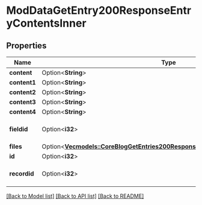 # ModDataGetEntry200ResponseEntryContentsInner

## Properties

Name | Type | Description | Notes
------------ | ------------- | ------------- | -------------
**content** | Option<**String**> | Contents. | [optional]
**content1** | Option<**String**> | Contents. | [optional]
**content2** | Option<**String**> | Contents. | [optional]
**content3** | Option<**String**> | Contents. | [optional]
**content4** | Option<**String**> | Contents. | [optional]
**fieldid** | Option<**i32**> | The field type of the content. | [optional][default to 0]
**files** | Option<[**Vec<models::CoreBlogGetEntries200ResponseEntriesInnerSummaryfilesInner>**](core_blog_get_entries_200_response_entries_inner_summaryfiles_inner.md)> |  | [optional]
**id** | Option<**i32**> | Content id. | [optional]
**recordid** | Option<**i32**> | The record this content belongs to. | [optional][default to 0]

[[Back to Model list]](../README.md#documentation-for-models) [[Back to API list]](../README.md#documentation-for-api-endpoints) [[Back to README]](../README.md)


